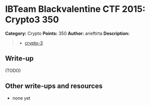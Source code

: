 # IBTeam Blackvalentine CTF 2015: Crypto3 350

**Category:** Crypto
**Points:** 350
**Author:** arieftirta
**Description:**

> * [crypto-3](crypto-3)

## Write-up

(TODO)

## Other write-ups and resources

* none yet
